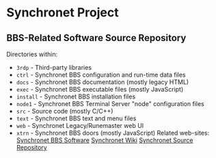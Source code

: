 # Synchronet Project
## BBS-Related Software Source Repository
Directories within:

 - `3rdp` - Third-party libraries
 - `ctrl` - Synchronet BBS configuration and run-time data files
 - `docs` - Synchronet BBS documentation (mostly legacy HTML)
 - `exec` - Synchronet BBS executable files (mostly JavaScript)
 - `install` - Synchronet BBS  installation files
 - `node1` - Synchronet BBS Terminal Server "node" configuration files
 - `src` - Source code (mostly C/C++)
 - `text` - Synchronet BBS text and menu files
 - `web` - Synchronet Legacy/Runemaster web UI
 - `xtrn` - Synchronet BBS doors (mostly JavaScript)
Related web-sites:
[Synchronet BBS Software](http://www.synchro.net)
[Synchronet Wiki](http://wiki.synchro.net)
[Synchronet Source Repository](http://git.synchro.net)